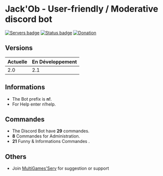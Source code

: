 #  Jack'Ob -  User-friendly / Moderative discord bot

[![Servers badge](https://discordbots.org/api/widget/servers/382925120051871744.svg)](https://discordbots.org/bot/285326901331886101)
[![Status badge](https://discordbots.org/api/widget/status/382925120051871744.svg)](https://discordbots.org/bot/285326901331886101)
[![Donation](https://img.shields.io/badge/donate-patreon-red.svg)](https://www.patreon.com/NathanMGS)

## Versions

|   Actuelle   | En Développement |
| ------------ | ---------------- |
|     2.0      |        2.1       |

## Informations

* The Bot prefix is **n!**.
* For Help enter n!help.

## Commandes

* The Discord Bot have **29** commandes.
* **8** Commandes for Administration.
* **21** Funny & Informations Commandes .

## Others

* Join [MultiGames'Serv](https://discord.gg/c2cAPF5) for suggestion or support
